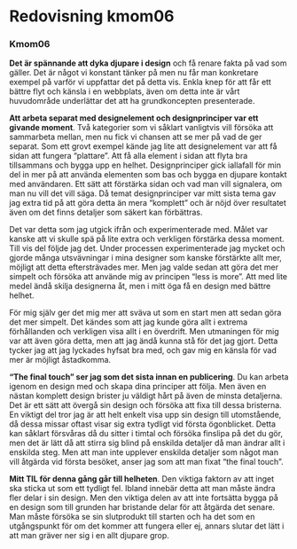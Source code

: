 ---
---
Redovisning kmom06
=========================
### Kmom06

__Det är spännande att dyka djupare i design__ och få renare fakta på vad som gäller. Det är något vi konstant tänker på men nu får man konkretare exempel på varför vi uppfattar det på detta vis. Enkla knep för att får ett bättre flyt och känsla i en webbplats, även om detta inte är vårt huvudområde underlättar det att ha grundkoncepten presenterade.

__Att arbeta separat med designelement och designprinciper var ett givande moment__. Två kategorier som vi såklart vanligtvis vill försöka att sammarbeta mellan, men nu fick vi chansen att se mer på vad de ger separat. Som ett grovt exempel kände jag lite att designelement var att få sidan att fungera “plattare”. Att få alla element i sidan att flyta bra tillsammans och bygga upp en helhet. Designprinciper gick iallafall för min del in mer på att använda elementen som bas och bygga en djupare kontakt med användaren. Ett sätt att förstärka sidan och vad man vill signalera, om man nu vill det vill säga. Då temat designprinciper var mitt sista tema gav jag extra tid på att göra detta än mera “komplett” och är nöjd över resultatet även om det finns detaljer som säkert kan förbättras.

Det var detta som jag utgick ifrån och experimenterade med. Målet var kanske att vi skulle spä på lite extra och verkligen förstärka dessa moment. Till vis del följde jag det. Under processen experimenterade jag mycket och gjorde många utsvävningar i mina designer som kanske förstärkte allt mer, möjligt att detta eftersträvades mer. Men jag valde sedan att göra det mer simpelt och försöka att använde mig av principen “less is more”. Att med lite medel ändå skilja designerna åt, men i mitt öga få en design med bättre helhet.

För mig själv ger det mig mer att sväva ut som en start men att sedan göra det mer simpelt. Det kändes som att jag kunde göra allt i extrema förhållanden och verkligen visa allt i en överdrift. Men utmaningen för mig var att även göra detta, men att jag ändå kunna stå för det jag gjort. Detta tycker jag att jag lyckades hyfsat bra med, och gav mig en känsla för vad mer är möjligt åstadkomma.  

__“The final touch” ser jag som det sista innan en publicering__. Du kan arbeta igenom en design med och skapa dina principer att följa. Men även en nästan komplett design  brister ju väldigt hårt på även de minsta detaljerna. Det är ett sätt att övergå sin design och försöka att fixa till dessa bristerna. En viktigt del tror jag är att helt enkelt visa upp sin design till utomstående, då dessa missar oftast visar sig extra tydligt vid första ögonblicket. Detta kan såklart försvåras då du sitter i timtal och försöka finslipa på det du gör, men det är lätt då att stirra sig blind på enskilda detaljer då man ändrar allt i enskilda steg. Men att man inte upplever enskilda detaljer som något man vill åtgärda vid första besöket, anser jag som att man fixat “the final touch”.

__Mitt TIL för denna gång går till helheten__. Den viktiga faktorn av att inget ska sticka ut som ett tydligt fel. Ibland innebär detta att man måste ändra fler delar i sin design. Men den viktiga delen av att inte fortsätta bygga på en design som till grunden har bristande delar för att åtgärda det senare. Man måste försöka se sin slutprodukt till starten och ha det som en utgångspunkt för om det kommer att fungera eller ej, annars slutar det lätt i att man gräver ner sig i en allt djupare grop.
